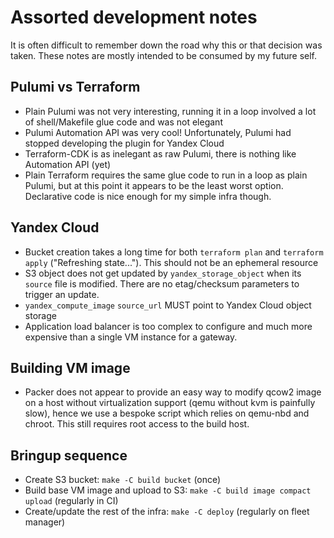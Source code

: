 # Assorted development notes

It is often difficult to remember down the road why this or that decision was
taken. These notes are mostly intended to be consumed by my future self.


## Pulumi vs Terraform

- Plain Pulumi was not very interesting, running it in a loop involved a lot
  of shell/Makefile glue code and was not elegant
- Pulumi Automation API was very cool! Unfortunately, Pulumi had stopped
  developing the plugin for Yandex Cloud
- Terraform-CDK is as inelegant as raw Pulumi, there is nothing like
  Automation API (yet)
- Plain Terraform requires the same glue code to run in a loop as plain
  Pulumi, but at this point it appears to be the least worst option.
  Declarative code is nice enough for my simple infra though.


## Yandex Cloud

- Bucket creation takes a long time for both `terraform plan` and `terraform
  apply` ("Refreshing state..."). This should not be an ephemeral resource
- S3 object does not get updated by `yandex_storage_object` when its
  `source` file is modified. There are no etag/checksum parameters to trigger
  an update.
- `yandex_compute_image` `source_url` MUST point to Yandex Cloud object
  storage
- Application load balancer is too complex to configure and much more
  expensive than a single VM instance for a gateway.


## Building VM image

- Packer does not appear to provide an easy way to modify qcow2 image on a
  host without virtualization support (qemu without kvm is painfully slow),
  hence we use a bespoke script which relies on qemu-nbd and chroot.
  This still requires root access to the build host.

## Bringup sequence

- Create S3 bucket: `make -C build bucket` (once)
- Build base VM image and upload to S3: `make -C build image compact upload`
  (regularly in CI)
- Create/update the rest of the infra: `make -C deploy`
  (regularly on fleet manager)
